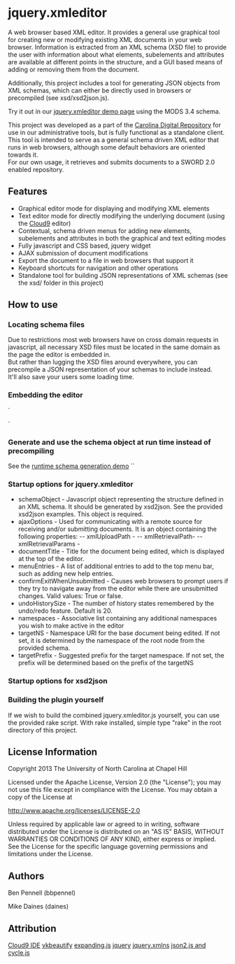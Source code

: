 # jquery.xmleditor
A web browser based XML editor.   It provides a general use graphical tool for creating new or modifying existing XML documents in your web browser.  Information is extracted from an XML schema (XSD file) to provide the user with information about what elements, subelements and attributes are available at different points in the structure, and a GUI based means of adding or removing them from the document.

Additionally, this project includes a tool for generating JSON objects from XML schemas, which can either be directly used in browsers or precompiled (see xsd/xsd2json.js).

Try it out in our [jquery.xmleditor demo page](http://unc-libraries.github.com/jquery.xmleditor) using the MODS 3.4 schema.

This project was developed as a part of the [Carolina Digital Repository](https://cdr.lib.unc.edu/) for use in our administrative tools, but is fully functional as a standalone client. 
This tool is intended to serve as a general schema driven XML editor that runs in web browsers, although some default behaviors are oriented towards it.  
For our own usage, it retrieves and submits documents to a SWORD 2.0 enabled repository.

## Features
- Graphical editor mode for displaying and modifying XML elements
- Text editor mode for directly modifying the underlying document (using the [Cloud9](https://github.com/ajaxorg/cloud9) editor) 
- Contextual, schema driven menus for adding new elements, subelements and attributes in both the graphical and text editing modes
- Fully javascript and CSS based, jquery widget
- AJAX submission of document modifications
- Export the document to a file in web browsers that support it
- Keyboard shortcuts for navigation and other operations
- Standalone tool for building JSON representations of XML schemas (see the xsd/ folder in this project)

## How to use
### Locating schema files
Due to restrictions most web browsers have on cross domain requests in javascript, all necessary XSD files must be located in the same domain as the page the editor is embedded in.  
But rather than lugging the XSD files around everywhere, you can precompile a JSON representation of your schemas to include instead.  
It'll also save your users some loading time.

### Embedding the editor
`
<div id="xml_editor"><root></root></div>
<script>
  $(function() {
		$("#xml_editor").modsEditor({
                schemaObject: schemaObject
        });
  });
</script>`

### Generate and use the schema object at run time instead of precompiling
See the [runtime schema generation demo](http://unc-libraries.github.com/demo/xsd2json_example.html)
`<script>
  $(function() {
        var extractor = new Xsd2Json("mods-3-4.xsd", {"schemaURI":"mods-3-4/", "rootElement": "mods"});

        $("#mods_editor").modsEditor({
                schemaObject: extractor.getSchema()
        });
  });
</script>`

### Startup options for jquery.xmleditor
- schemaObject - Javascript object representing the structure defined in an XML schema.  It should be generated by xsd2json.  See the provided xsd2json examples.  This object is required.
- ajaxOptions - Used for communicating with a remote source for receiving and/or submitting documents.  It is an object containing the following properties:
-- xmlUploadPath - 
-- xmlRetrievalPath-
-- xmlRetrievalParams - 
- documentTitle - Title for the document being edited, which is displayed at the top of the editor.
- menuEntries - A list of additional entries to add to the top menu bar, such as adding new help entries.
- confirmExitWhenUnsubmitted - Causes web browsers to prompt users if they try to navigate away from the editor while there are unsubmitted changes.  Valid values: True or false.
- undoHistorySize - The number of history states remembered by the undo/redo feature.  Default is 20.    
- namespaces - Associative list containing any additional namespaces you wish to make active in the editor
- targetNS - Namespace URI for the base document being edited.  If not set, it is determined by the namespace of the root node from the provided schema.
- targetPrefix - Suggested prefix for the target namespace.  If not set, the prefix will be determined based on the prefix of the targetNS


### Startup options for xsd2json

### Building the plugin yourself
If we wish to build the combined jquery.xmleditor.js yourself, you can use the provided rake script.  With rake installed, simple type "rake" in the root directory of this project.

License Information
---------
Copyright 2013 The University of North Carolina at Chapel Hill

Licensed under the Apache License, Version 2.0 (the "License");
you may not use this file except in compliance with the License.
You may obtain a copy of the License at

http://www.apache.org/licenses/LICENSE-2.0

Unless required by applicable law or agreed to in writing, software
distributed under the License is distributed on an "AS IS" BASIS,
WITHOUT WARRANTIES OR CONDITIONS OF ANY KIND, either express or implied.
See the License for the specific language governing permissions and
limitations under the License.

Authors
---------
Ben Pennell (bbpennel)

Mike Daines (daines)

Attribution
------
[Cloud9 IDE](https://github.com/ajaxorg/cloud9)
[vkbeautify](http://code.google.com/p/vkbeautify/)
[expanding.js](https://github.com/bgrins/ExpandingTextareas)
[jquery](http://jquery.com/)
[jquery.xmlns](https://github.com/rfk/jquery-xmlns)
[json2.js and cycle.js](https://github.com/douglascrockford/JSON-js)